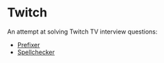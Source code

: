 # Twitch
An attempt at solving Twitch TV interview questions:
- [Prefixer]
- [Spellchecker]

[Prefixer]:http://www.twitch.tv/problems/prefixer
[Spellchecker]:http://www.twitch.tv/problems/spellcheck
